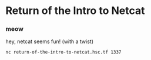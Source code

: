 # Return of the Intro to Netcat
### meow

hey, netcat seems fun! (with a twist)

`nc return-of-the-intro-to-netcat.hsc.tf 1337`